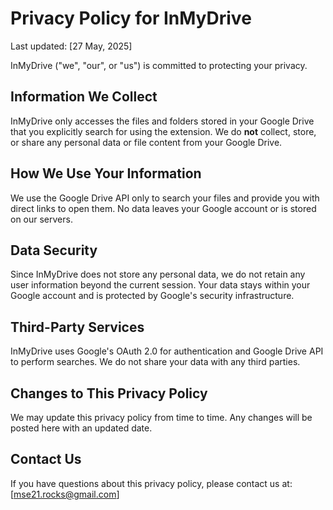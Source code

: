 # Privacy Policy for InMyDrive

Last updated: [27 May, 2025]

InMyDrive ("we", "our", or "us") is committed to protecting your privacy.

## Information We Collect

InMyDrive only accesses the files and folders stored in your Google Drive that you explicitly search for using the extension. We do **not** collect, store, or share any personal data or file content from your Google Drive.

## How We Use Your Information

We use the Google Drive API only to search your files and provide you with direct links to open them. No data leaves your Google account or is stored on our servers.

## Data Security

Since InMyDrive does not store any personal data, we do not retain any user information beyond the current session. Your data stays within your Google account and is protected by Google's security infrastructure.

## Third-Party Services

InMyDrive uses Google's OAuth 2.0 for authentication and Google Drive API to perform searches. We do not share your data with any third parties.

## Changes to This Privacy Policy

We may update this privacy policy from time to time. Any changes will be posted here with an updated date.

## Contact Us

If you have questions about this privacy policy, please contact us at: [mse21.rocks@gmail.com]
